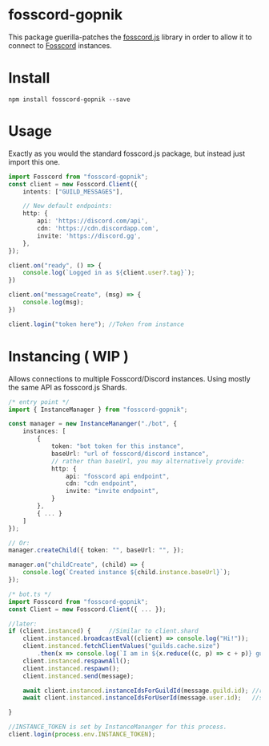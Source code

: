 # fosscord-gopnik

This package guerilla-patches the [fosscord.js](https://github.com/discordjs/fosscord.js) library in order to allow it to connect to [Fosscord](https://github.com/fosscord/fosscord-server) instances.

# Install
```
npm install fosscord-gopnik --save
```

# Usage
Exactly as you would the standard fosscord.js package, but instead just import this one.
```ts
import Fosscord from "fosscord-gopnik";
const client = new Fosscord.Client({
	intents: ["GUILD_MESSAGES"],

	// New default endpoints:
	http: {
		api: 'https://discord.com/api',
		cdn: 'https://cdn.discordapp.com',
		invite: 'https://discord.gg',
	},
});

client.on("ready", () => {
	console.log(`Logged in as ${client.user?.tag}`);
})

client.on("messageCreate", (msg) => {
	console.log(msg);
})

client.login("token here");	//Token from instance
```

# Instancing ( WIP )
Allows connections to multiple Fosscord/Discord instances. Using mostly the same API as fosscord.js Shards.

```ts
/* entry point */
import { InstanceManager } from "fosscord-gopnik";

const manager = new InstanceMananger("./bot", {
	instances: [
		{
			token: "bot token for this instance",
			baseUrl: "url of fosscord/discord instance",
			// rather than baseUrl, you may alternatively provide:
			http: {
				api: "fosscord api endpoint",
				cdn: "cdn endpoint",
				invite: "invite endpoint",
			}
		},
		{ ... }
	]
});

// Or:
manager.createChild({ token: "", baseUrl: "", });

manager.on("childCreate", (child) => {
	console.log(`Created instance ${child.instance.baseUrl}`);
});

/* bot.ts */
import Fosscord from "fosscord-gopnik";
const Client = new Fosscord.Client({ ... });

//later:
if (client.instanced) {		//Similar to client.shard
	client.instanced.broadcastEval((client) => console.log("Hi!"));
	client.instanced.fetchClientValues("guilds.cache.size")
		.then(x => console.log(`I am in ${x.reduce((c, p) => c + p)} guilds over all my instances`));
	client.instanced.respawnAll();
	client.instanced.respawn();
	client.instanced.send(message);

	await client.instanced.instanceIdsForGuildId(message.guild.id);	//returns guild, child id and instance id ( currently instance baseUrl )
	await client.instanced.instanceIdsForUserId(message.user.id);	//see above

}

//INSTANCE_TOKEN is set by InstanceMananger for this process.
client.login(process.env.INSTANCE_TOKEN);
```

